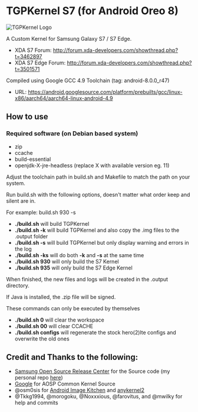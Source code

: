 # TGPKernel S7 (for Android Oreo 8)

![TGPKernel Logo](https://github.com/TheGalaxyProject/tgpkernel-s7-o/blob/master/build/logo.png?raw=true)

A Custom Kernel for Samsung Galaxy S7 / S7 Edge.

* XDA S7 Forum: http://forum.xda-developers.com/showthread.php?t=3462897
* XDA S7 Edge Forum: http://forum.xda-developers.com/showthread.php?t=3501571


Compiled using Google GCC 4.9 Toolchain (tag: android-8.0.0_r47)

* URL: https://android.googlesource.com/platform/prebuilts/gcc/linux-x86/aarch64/aarch64-linux-android-4.9

## How to use
### Required software (on Debian based system)
 - zip
 - ccache
 - build-essential
 - openjdk-X-jre-headless (replace X with available version eg. 11)
 
Adjust the toolchain path in build.sh and Makefile to match the path on your system. 

Run build.sh with the following options, doesn't matter what order keep and silent are in.

For example: build.sh 930 -s

- **./build.sh** will build TGPKernel
- **./build.sh -k** will build TGPKernel and also copy the .img files to the .output folder
- **./build.sh -s** will build TGPKernel but only display warning and errors in the log
- **./build.sh -ks** will do both **-k** and **-s** at the same time
- **./build.sh 930** will only build the S7 Kernel
- **./build.sh 935** will only build the S7 Edge Kernel

When finished, the new files and logs will be created in the .output directory.

If Java is installed, the .zip file will be signed.


These commands can only be executed by themselves

- **./build.sh 0** will clear the workspace
- **./build.sh 00** will clear CCACHE
- **./build.sh configs** will regenerate the stock hero(2)lte configs and overwrite the old ones


## Credit and Thanks to the following:
- [Samsung Open Source Release Center](http://opensource.samsung.com) for the Source code (my personal repo [here](https://github.com/djb77/samsung-kernel))
- [Google](https://android.googlesource.com/kernel/common) for AOSP Common Kernel Source
- @osm0sis for [Android Image Kitchen](https://github.com/osm0sis/Android-Image-Kitchen/tree/AIK-Linux) and [anykernel2](https://github.com/osm0sis/AnyKernel2)
- @Tkkg1994, @morogoku, @Noxxxious, @farovitus, and @mwilky for help and commits

